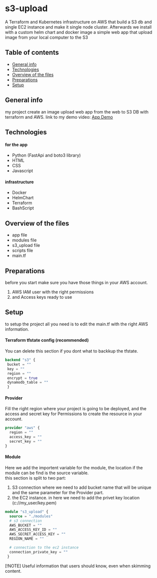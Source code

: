 # s3-upload
A Terraform and Kubernetes infrastructure on AWS that build a S3 db and single EC2 instance and make it single node cluster. Afterwards we install with a custom helm chart and docker image a simple web app that upload image from your local computer to the S3  


## Table of contents
* [General info](#general-info)
* [Technologies](#technologies)
* [Overview of the files](#overview-of-the-files)
* [Preparations](#preparations)
* [Setup](#setup)

## General info
my project create an image upload web app from the web to S3 DB with terraform and AWS.
link to my demo video:
[App Demo](https://www.loom.com/share/48a60e4d13ff4b7ba8512c3b064aff65?sid=c8fc274f-1764-4ebc-bb8e-562c0d6e3fc2)


## Technologies
#### for the app
  * Python (FastApi and boto3 library)
  * HTML
  * CSS
  * Javascript
#### infrastructure
  * Docker
  * HelmChart
  * Terraform
  * BashScript


## Overview of the files
* app file
* modules file
* s3_upload file
* scripts file
* main.tf

## Preparations
before you start make sure you have those things in your AWS account. 
1. AWS IAM user with the right permissions
2. and Access keys ready to use


## Setup
to setup the project all you need is to edit the main.tf with the right AWS information.
#### Terraform tfstate config (recommended)
You can delete this section if you dont what to backkup the tfstate.
```terraform
backend "s3" {
 bucket = ""
 key = ""
 region = ""
 encrypt = true
 dynamodb_table = ""
 }
```
#### Provider
Fill the right region where your project is going to be deployed, and the access and secret key for Permissions to create the resource in your account.   
  
```terraform
provider "aws" {
  region = ""
  access_key = ""
  secret_key = ""
}
```
#### Module
Here we add the importent variable for the module, the location if the module can be find is the source variable. <br />
this section is split to two part: <br /> 
1. S3 connection where we need to add bucket name that will be unique and the same parameter for the Provider part.
2. the EC2 instance. in here we need to add the privet key location (c://my_user/key.pem)  
```terraform
module "s3_upload" {
  source = "./modules"
  # s3 connection
  AWS_BUCKET = ""
  AWS_ACCESS_KEY_ID = ""
  AWS_SECRET_ACCESS_KEY = ""
  REGION_NAME = ""

  # connection to the ec2 instance
  connection_private_key = ""
 }
```
[!NOTE]
Useful information that users should know, even when skimming content.
